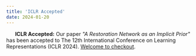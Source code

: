 ```yaml
---
title: 'ICLR Accepted'
date: 2024-01-20
---
```

&nbsp;&nbsp;&nbsp;&nbsp;&nbsp; **ICLR Accepted:** Our paper *"A Restoration Network as an Implicit Prior"* has been accepted to The 12th International Conference on Learning Representations (ICLR 2024). [Welcome to checkout](https://wustl-cig.github.io/drpwww/).
